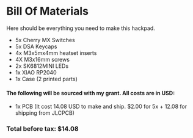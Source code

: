 # Bill Of Materials

Here should be everything you need to make this hackpad.
- 5x Cherry MX Switches
- 5x DSA Keycaps
- 4x M3x5mx4mm heatset inserts
- 4X M3x16mm screws
- 2x SK6812MINI LEDs
- 1x XIAO RP2040
- 1x Case (2 printed parts)
#### The following will be sourced with my grant. All costs are in USD:
- 1x PCB (It cost 14.08 USD to make and ship. $2.00 for 5x + 12.08 for shipping from JLCPCB)
### Total before tax: $14.08